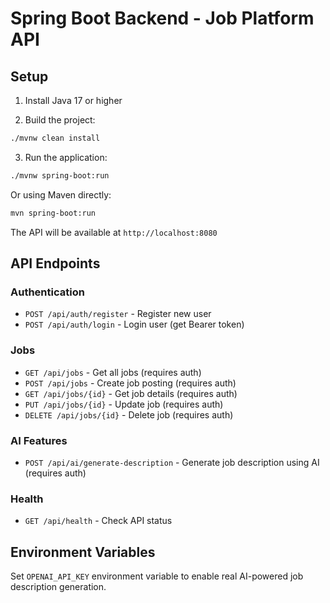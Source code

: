 # Spring Boot Backend - Job Platform API

## Setup

1. Install Java 17 or higher

2. Build the project:
```bash
./mvnw clean install
```

3. Run the application:
```bash
./mvnw spring-boot:run
```

Or using Maven directly:
```bash
mvn spring-boot:run
```

The API will be available at `http://localhost:8080`

## API Endpoints

### Authentication
- `POST /api/auth/register` - Register new user
- `POST /api/auth/login` - Login user (get Bearer token)

### Jobs
- `GET /api/jobs` - Get all jobs (requires auth)
- `POST /api/jobs` - Create job posting (requires auth)
- `GET /api/jobs/{id}` - Get job details (requires auth)
- `PUT /api/jobs/{id}` - Update job (requires auth)
- `DELETE /api/jobs/{id}` - Delete job (requires auth)

### AI Features
- `POST /api/ai/generate-description` - Generate job description using AI (requires auth)

### Health
- `GET /api/health` - Check API status

## Environment Variables

Set `OPENAI_API_KEY` environment variable to enable real AI-powered job description generation.
